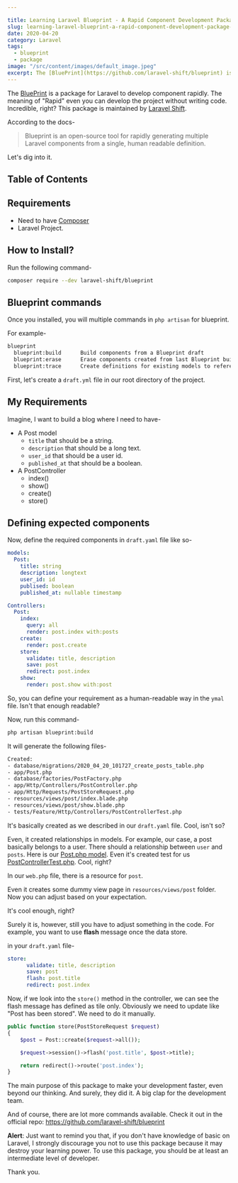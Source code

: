 ```yaml
---

title: Learning Laravel Blueprint - A Rapid Component Development Package
slug: learning-laravel-blueprint-a-rapid-component-development-package-67
date: 2020-04-20
category: Laravel
tags:
  - blueprint
  - package
image: "/src/content/images/default_image.jpeg"
excerpt: The [BluePrint](https://github.com/laravel-shift/blueprint) is a package for Laravel to develop component rapidly. The meaning of "Rapid" even you can develop the project without writing code. Incredible, right? This package is maintained by [Laravel Shift](https://github.com/laravel-shift).
---
```


The [BluePrint](https://github.com/laravel-shift/blueprint) is a package for Laravel to develop component rapidly. The meaning of "Rapid" even you can develop the project without writing code. Incredible, right? This package is maintained by [Laravel Shift](https://github.com/laravel-shift).

According to the docs-
> Blueprint is an open-source tool for rapidly generating multiple Laravel components from a single, human readable definition.

Let's dig into it.

## Table of Contents

## Requirements
- Need to have [Composer](https://getcomposer.org/)
- Laravel Project.

## How to Install?
Run the following command-

```sh
composer require --dev laravel-shift/blueprint
```

## Blueprint commands
Once you installed, you will multiple commands in `php artisan` for blueprint.

For example-

```sh
blueprint
  blueprint:build      Build components from a Blueprint draft
  blueprint:erase      Erase components created from last Blueprint build
  blueprint:trace      Create definitions for existing models to reference in new drafts
```

First, let's create a `draft.yml` file in our root directory of the project.

## My Requirements
Imagine, I want to build a blog where I need to have-
- A Post model
    - `title` that should be a string.
    - `description` that should be a long text.
    - `user_id` that should be a user id.
    - `published_at` that should be a boolean.
- A PostController
    - index()
    - show()
    - create()
    - store()

## Defining expected components
Now, define the required components in `draft.yaml` file like so-

```yaml
models:
  Post:
    title: string
    description: longtext
    user_id: id
    publised: boolean
    published_at: nullable timestamp

Controllers:
  Post:
    index:
      query: all
      render: post.index with:posts
    create:
      render: post.create
    store:
      validate: title, description
      save: post
      redirect: post.index
    show:
      render: post.show with:post
```

So, you can define your requirement as a human-readable way in the `ymal` file. Isn't that enough readable?

Now, run this command-

```sh
php artisan blueprint:build
```

It will generate the following files-

```sh
Created:
- database/migrations/2020_04_20_101727_create_posts_table.php
- app/Post.php
- database/factories/PostFactory.php
- app/Http/Controllers/PostController.php
- app/Http/Requests/PostStoreRequest.php
- resources/views/post/index.blade.php
- resources/views/post/show.blade.php
- tests/Feature/Http/Controllers/PostControllerTest.php
```

It's basically created as we described in our `draft.yaml` file. Cool, isn't so?

Even, it created relationships in models. For example, our case, a post basically belongs to a user. There should a relationship between `user` and `posts`. Here is our [Post.php model](https://github.com/laravel-school/laravel-blueprint-package/blob/master/app/Post.php). Even it's created test for us [PostControllerTest.php](https://github.com/laravel-school/laravel-blueprint-package/blob/master/tests/Feature/Http/Controllers/PostControllerTest.php). Cool, right?

In our `web.php` file, there is a resource for `post`.

Even it creates some dummy view page in `resources/views/post` folder. Now you can adjust based on your expectation.

It's cool enough,  right?

Surely it is, however, still you have to adjust something in the code. For example, you want to use __flash__ message once the data store.

in your `draft.yaml` file-
```yaml
store:
      validate: title, description
      save: post
      flash: post.title
      redirect: post.index
````

Now, if we look into the `store()` method in the controller, we can see the flash message has defined as tile only. Obviously we need to update like "Post has been stored". We need to do it manually.

```php
public function store(PostStoreRequest $request)
{
    $post = Post::create($request->all());

    $request->session()->flash('post.title', $post->title);

    return redirect()->route('post.index');
}
```

The main purpose of this package to make your development faster, even beyond our thinking. And surely, they did it. A big clap for the development team.

And of course, there are lot more commands available. Check it out in the official repo:
https://github.com/laravel-shift/blueprint

**Alert**: Just want to remind you that, if you don't have knowledge of basic on Laravel, I strongly discourage you not to use this package because it may destroy your learning power. To use this package, you should be at least an intermediate level of developer.

Thank you.